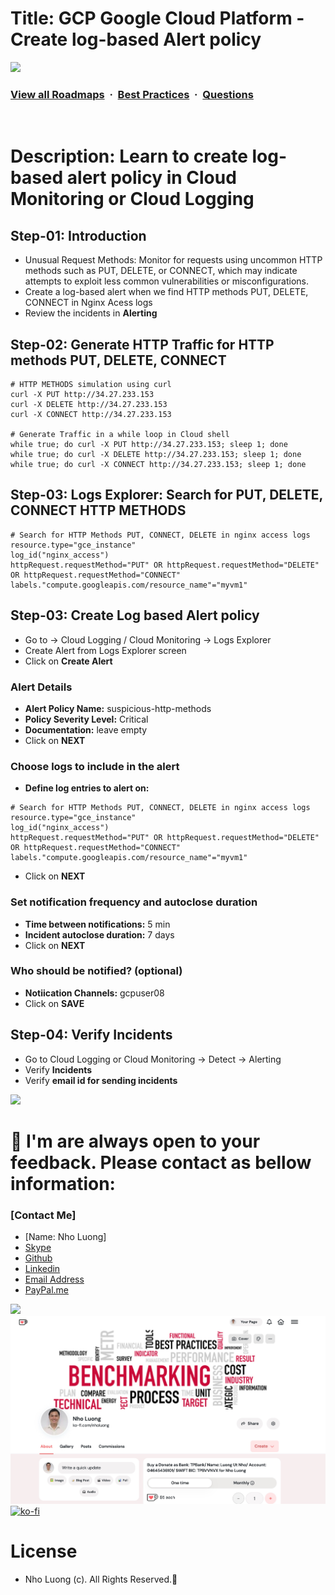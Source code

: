 # Title: GCP Google Cloud Platform - Create log-based Alert policy

![](https://i.imgur.com/waxVImv.png)
### [View all Roadmaps](https://github.com/nholuongut/all-roadmaps) &nbsp;&middot;&nbsp; [Best Practices](https://github.com/nholuongut/all-roadmaps/blob/main/public/best-practices/) &nbsp;&middot;&nbsp; [Questions](https://www.linkedin.com/in/nholuong/)
<br/>

# Description: Learn to create log-based alert policy in Cloud Monitoring or Cloud Logging
## Step-01: Introduction
- Unusual Request Methods: Monitor for requests using uncommon HTTP methods such as PUT, DELETE, or CONNECT, which may indicate attempts to exploit less common vulnerabilities or misconfigurations.
- Create a log-based alert when we find HTTP methods PUT, DELETE, CONNECT in Nginx Acess logs
- Review the incidents in **Alerting**

## Step-02: Generate HTTP Traffic for HTTP methods PUT, DELETE, CONNECT
```t
# HTTP METHODS simulation using curl
curl -X PUT http://34.27.233.153
curl -X DELETE http://34.27.233.153
curl -X CONNECT http://34.27.233.153

# Generate Traffic in a while loop in Cloud shell
while true; do curl -X PUT http://34.27.233.153; sleep 1; done
while true; do curl -X DELETE http://34.27.233.153; sleep 1; done
while true; do curl -X CONNECT http://34.27.233.153; sleep 1; done
```

## Step-03: Logs Explorer: Search for PUT, DELETE, CONNECT HTTP METHODS
```t
# Search for HTTP Methods PUT, CONNECT, DELETE in nginx access logs
resource.type="gce_instance"
log_id("nginx_access")
httpRequest.requestMethod="PUT" OR httpRequest.requestMethod="DELETE" OR httpRequest.requestMethod="CONNECT"
labels."compute.googleapis.com/resource_name"="myvm1"
```

## Step-03: Create Log based Alert policy
- Go to -> Cloud Logging / Cloud Monitoring -> Logs Explorer 
- Create Alert from Logs Explorer screen
- Click on **Create Alert**
### Alert Details
- **Alert Policy Name:** suspicious-http-methods
- **Policy Severity Level:** Critical
- **Documentation:** leave empty
- Click on **NEXT**
### Choose logs to include in the alert
- **Define log entries to alert on:** 
```t
# Search for HTTP Methods PUT, CONNECT, DELETE in nginx access logs
resource.type="gce_instance"
log_id("nginx_access")
httpRequest.requestMethod="PUT" OR httpRequest.requestMethod="DELETE" OR httpRequest.requestMethod="CONNECT"
labels."compute.googleapis.com/resource_name"="myvm1"
```
- Click on **NEXT**
### Set notification frequency and autoclose duration
- **Time between notifications:** 5 min
- **Incident autoclose duration:** 7 days
- Click on **NEXT**
### Who should be notified? (optional)
- **Notiication Channels:** gcpuser08
- Click on **SAVE**

## Step-04: Verify Incidents
- Go to Cloud Logging or Cloud Monitoring -> Detect -> Alerting
- Verify **Incidents**
- Verify **email id for sending incidents**

![](https://i.i/Users/nholu/Documents/Donate.png/Users/nholu/Documents/Donate.pngmgur.com/waxVImv.png)
# 🚀 I'm are always open to your feedback.  Please contact as bellow information:
### [Contact Me]
* [Name: Nho Luong]
* [Skype](luongutnho_skype)
* [Github](https://github.com/nholuongut/)
* [Linkedin](https://www.linkedin.com/in/nholuong/)
* [Email Address](luongutnho@hotmail.com)
* [PayPal.me](https://www.paypal.com/paypalme/nholuongut)

![](https://i.imgur.com/waxVImv.png)
![](Donate.png)
[![ko-fi](https://ko-fi.com/img/githubbutton_sm.svg)](https://ko-fi.com/nholuong)

# License
* Nho Luong (c). All Rights Reserved.🌟
